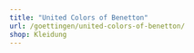 ```yaml
---
title: "United Colors of Benetton"
url: /goettingen/united-colors-of-benetton/
shop: Kleidung
---
```

